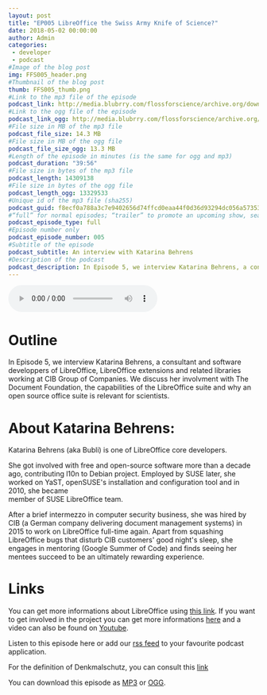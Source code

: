```yaml
---
layout: post
title: "EP005 LibreOffice the Swiss Army Knife of Science?"
date: 2018-05-02 00:00:00
author: Admin
categories: 
 - developer
 - podcast
#Image of the blog post
img: FFS005_header.png
#Thumbnail of the blog post
thumb: FFS005_thumb.png
#Link to the mp3 file of the episode
podcast_link: http://media.blubrry.com/flossforscience/archive.org/download/FlossforscienceEp005-LibreofficeTheSwissArmyKnifeOfScience/FLOSSforscience_EP005.mp3
#Link to the ogg file of the episode
podcast_link_ogg: http://media.blubrry.com/flossforscience/archive.org/download/FlossforscienceEp005-LibreofficeTheSwissArmyKnifeOfScience/FLOSSforscience_EP005.ogg
#File size in MB of the mp3 file
podcast_file_size: 14.3 MB
#File size in MB of the ogg file
podcast_file_size_ogg: 13.3 MB
#Length of the episode in minutes (is the same for ogg and mp3)
podcast_duration: "39:56"
#File size in bytes of the mp3 file
podcast_length: 14309138
#File size in bytes of the ogg file
podcast_length_ogg: 13329533
#Unique id of the mp3 file (sha255)
podcast_guid: f8ecf0a788a3c7e9402656d74ffcd0eaa44f0d36d93294dc056a57353ae8e712
#“full” for normal episodes; “trailer” to promote an upcoming show, season, or episode; or “bonus” for extra content related to a show, season, or episode.
podcast_episode_type: full
#Episode number only
podcast_episode_number: 005
#Subtitle of the episode 
podcast_subtitle: An interview with Katarina Behrens
#Description of the podcast
podcast_description: In Episode 5, we interview Katarina Behrens, a consultant and software developpers of LibreOffice, LibreOffice extensions and related libraries working at CIB Group of Companies. We discuss her involvment with The Document Foundation, the capabilities of the LibreOffice suite and why an open source office suite is relevant for scientists.
---
```


<audio controls>
  <source src="https://media.blubrry.com/flossforscience/archive.org/download/FlossforscienceEp005-LibreofficeTheSwissArmyKnifeOfScience/FLOSSforscience_EP005.ogg" type="audio/ogg">
  <source src="https://media.blubrry.com/flossforscience/archive.org/download/FlossforscienceEp005-LibreofficeTheSwissArmyKnifeOfScience/FLOSSforscience_EP005.mp3" type="audio/mpeg">
Your browser does not support the audio element.
</audio>

# Outline

In Episode 5, we interview Katarina Behrens, a consultant and software developpers of LibreOffice, LibreOffice extensions and related libraries working at CIB Group of Companies. We discuss her involvment with The Document Foundation, the capabilities of the LibreOffice suite and why an open source office suite is relevant for scientists.

# About Katarina Behrens: 

Katarina Behrens (aka Bubli) is one of LibreOffice core developers.

She got involved with free and open-source software more than a decade ago, 
contributing l10n to Debian project. Employed by SUSE later, she worked on 
YaST, openSUSE's installation and configuration tool and in 2010, she became  
member of SUSE LibreOffice team. 

After a brief intermezzo in computer security business, she was hired by CIB 
(a German company delivering document management systems) in 2015 to 
work on LibreOffice full-time again. Apart from squashing LibreOffice bugs 
that disturb CIB customers' good night's sleep, she engages in mentoring 
(Google Summer of Code) and finds seeing her mentees succeed to be an 
ultimately rewarding experience.

# Links

You can get more informations about LibreOffice using [this link](https://www.libreoffice.org/discover/libreoffice/). If you want to get involved in the project you can get more informations [here](https://www.libreoffice.org/community/get-involved/) and a video can also be found on [Youtube](https://youtu.be/ir6KiKfnWCw). 

Listen to this episode here or add our [rss feed](https://flossforscience.github.io/feed.xml) to your favourite podcast application. 

For the definition of Denkmalschutz, you can consult this [link](https://dictionary.cambridge.org/dictionary/german-english/denkmalschutz)

You can download this episode as [MP3](https://media.blubrry.com/flossforscience/archive.org/download/FlossforscienceEp005-LibreofficeTheSwissArmyKnifeOfScience/FLOSSforscience_EP005.mp3) or [OGG](https://media.blubrry.com/flossforscience/archive.org/download/FlossforscienceEp005-LibreofficeTheSwissArmyKnifeOfScience/FLOSSforscience_EP005.ogg). 
